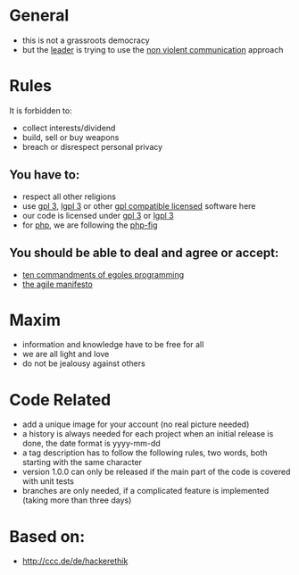 # General

* this is not a grassroots democracy
* but the [leader](https://github.com/stevleibelt) is trying to use the [non violent communication](http://www.cnvc.org/) approach

# Rules

It is forbidden to:

* collect interests/dividend
* build, sell or buy weapons
* breach or disrespect personal privacy

## You have to:

* respect all other religions
* use [gpl 3](https://www.gnu.org/licenses/gpl.html), [lgpl 3](https://www.gnu.org/licenses/lgpl.html) or other [gpl compatible licensed](https://www.gnu.org/licenses/license-list.html#GPLCompatibleLicenses) software here
* our code is licensed under [gpl 3](https://www.gnu.org/licenses/gpl.html) or [lgpl 3](https://www.gnu.org/licenses/lgpl.html)
* for [php](https://www.php.net), we are following the [php-fig](http://www.php-fig.org/)

## You should be able to deal and agree or accept:

* [ten commandments of egoles programming](http://blog.codinghorror.com/the-ten-commandments-of-egoless-programming/)
* [the agile manifesto](https://en.wikipedia.org/wiki/Agile_software_development#The_Agile_Manifesto)

# Maxim

* information and knowledge have to be free for all
* we are all light and love
* do not be jealousy against others

# Code Related

* add a unique image for your account (no real picture needed)
* a history is always needed for each project when an initial release is done, the date format is yyyy-mm-dd
* a tag description has to follow the following rules, two words, both starting with the same character
* version 1.0.0 can only be released if the main part of the code is covered with unit tests
* branches are only needed, if a complicated feature is implemented (taking more than three days)

# Based on:

* http://ccc.de/de/hackerethik
